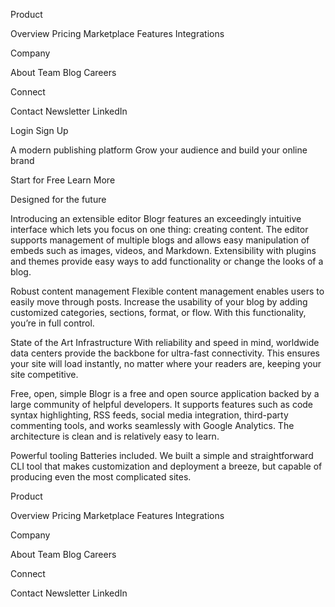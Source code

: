 Product

Overview
Pricing
Marketplace
Features
Integrations

Company

About
Team
Blog
Careers

Connect

Contact
Newsletter
LinkedIn

Login
Sign Up

A modern publishing platform
Grow your audience and build your online brand

Start for Free
Learn More

Designed for the future

Introducing an extensible editor
Blogr features an exceedingly intuitive interface which lets you focus on one thing: creating content.
The editor supports management of multiple blogs and allows easy manipulation of embeds such as images,
videos, and Markdown. Extensibility with plugins and themes provide easy ways to add functionality or
change the looks of a blog.

Robust content management
Flexible content management enables users to easily move through posts. Increase the usability of your blog
by adding customized categories, sections, format, or flow. With this functionality, you’re in full control.

State of the Art Infrastructure
With reliability and speed in mind, worldwide data centers provide the backbone for ultra-fast connectivity.
This ensures your site will load instantly, no matter where your readers are, keeping your site competitive.

Free, open, simple
Blogr is a free and open source application backed by a large community of helpful developers. It supports
features such as code syntax highlighting, RSS feeds, social media integration, third-party commenting tools,
and works seamlessly with Google Analytics. The architecture is clean and is relatively easy to learn.

Powerful tooling
Batteries included. We built a simple and straightforward CLI tool that makes customization and deployment a breeze, but
capable of producing even the most complicated sites.

Product

Overview
Pricing
Marketplace
Features
Integrations

Company

About
Team
Blog
Careers

Connect

Contact
Newsletter
LinkedIn
